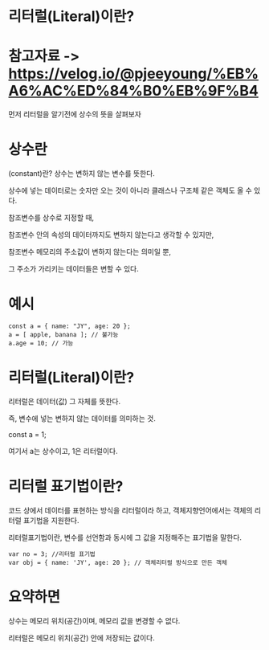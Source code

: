 리터럴(Literal)이란?
===

참고자료 -> https://velog.io/@pjeeyoung/%EB%A6%AC%ED%84%B0%EB%9F%B4
====

먼저 리터럴을 알기전에 상수의 뜻을 살펴보자

상수란
===

(constant)란?
상수는 변하지 않는 변수를 뜻한다.

상수에 넣는 데이터로는 숫자만 오는 것이 아니라 클래스나 구조체 같은 객체도 올 수 있다.

참조변수를 상수로 지정할 때, 

참조변수 안의 속성의 데이터까지도 변하지 않는다고 생각할 수 있지만, 

참조변수 메모리의 주소값이 변하지 않는다는 의미일 뿐, 

그 주소가 가리키는 데이터들은 변할 수 있다.

예시
==

    const a = { name: "JY", age: 20 };
    a = [ apple, banana ]; // 불가능
    a.age = 10; // 가능


리터럴(Literal)이란?
====
리터럴은 데이터(값) 그 자체를 뜻한다. 

즉, 변수에 넣는 변하지 않는 데이터를 의미하는 것.

const a = 1;

여기서 a는 상수이고, 1은 리터럴이다.


리터럴 표기법이란?
===


코드 상에서 데이터를 표현하는 방식을 리터럴이라 하고, 객체지향언어에서는 객체의 리터럴 표기법을 지원한다.

리터럴표기법이란, 변수를 선언함과 동시에 그 값을 지정해주는 표기법을 말한다.


    var no = 3; //리터럴 표기법
    var obj = { name: 'JY', age: 20 }; // 객체리터럴 방식으로 만든 객체



요약하면
===

상수는 메모리 위치(공간)이며, 메모리 값을 변경할 수 없다.

리터럴은 메모리 위치(공간) 안에 저장되는 값이다.


